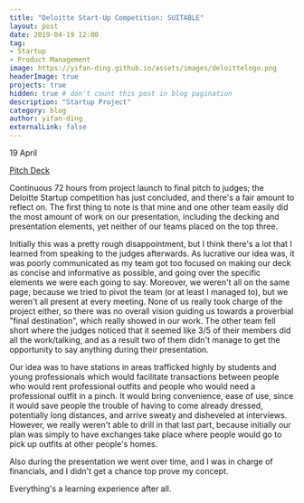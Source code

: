 ```yaml
---
title: "Deloitte Start-Up Competition: SUITABLE"
layout: post
date: 2019-04-19 12:00
tag:
- Startup
- Product Management
image: https://yifan-ding.github.io/assets/images/deloittelogo.png
headerImage: true
projects: true
hidden: true # don't count this post in blog pagination
description: "Startup Project"
category: blog
author: yifan-ding
externalLink: false
---
```


19 April

[Pitch Deck](https://yifan-ding.github.io/assets/Deloitte-Powerpoint-FINAL.pptx)

Continuous 72 hours from project launch to final pitch to judges; the Deloitte Startup competition has just concluded, and there's a fair amount to reflect on. The first thing to note is that mine and one other team easily did the most amount of work on our presentation, including the decking and presentation elements, yet neither of our teams placed on the top three.

Initially this was a pretty rough disappointment, but I think there's a lot that I learned from speaking to the judges afterwards. As lucrative our idea was, it was poorly communicated as my team got too focused on making our deck as concise and informative as possible, and going over the specific elements we were each going to say. Moreover, we weren't all on the same page, because we tried to pivot the team (or at least I managed to), but we weren't all present at every meeting. None of us really took charge of the project either, so there was no overall vision guiding us towards a proverbial "final destination", which really showed in our work. The other team fell short where the judges noticed that it seemed like 3/5 of their members did all the work/talking, and as a result two of them didn't manage to get the opportunity to say anything during their presentation.

Our idea was to have stations in areas trafficked highly by students and young professionals which would facilitate transactions between people who would rent professional outfits and people who would need a professional outfit in a pinch. It would bring convenience, ease of use, since it would save people the trouble of having to come already dressed, potentially long distances, and arrive sweaty and disheveled at interviews. However, we really weren't able to drill in that last part, because initially our plan was simply to have exchanges take place where people would go to pick up outfits at other people's homes.

Also during the presentation we went over time, and I was in charge of financials, and I didn't get a chance top prove my concept.

Everything's a learning experience after all.
